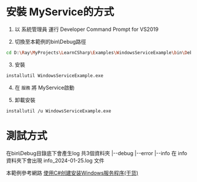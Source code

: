 ﻿# 安裝 MyService的方式

1. 以 系統管理員 運行 Developer Command Prompt for VS2019

2. 切換至本範例的bin\Debug路徑

``` sh
cd D:\Ray\MyProjects\LearnCSharp\Examples\WindowsServiceExample\bin\Debug
```

3. 安裝

``` sh
installutil WindowsServiceExample.exe
```

4. 在 `服務` 將 MyService啟動

5. 卸載安裝

``` sg
installutil /u WindowsServiceExample.exe
```

# 測試方式

在bin\Debug目錄底下會產生log			共3個資料夾
						|--debug
						|--error
						|--info
在 info 資料夾下會出現 info_2024-01-25.log 文件

本範例參考網路 [使用C#创建安装Windows服务程序(干货)](https://blog.csdn.net/2301_79251107/article/details/132339427)

